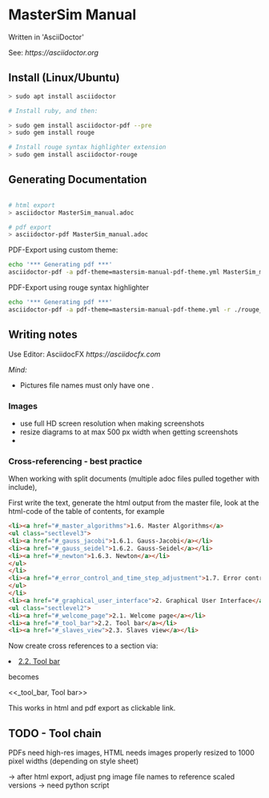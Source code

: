 # MasterSim Manual

Written in 'AsciiDoctor'

See: _https://asciidoctor.org_

## Install (Linux/Ubuntu)

```bash
> sudo apt install asciidoctor 

# Install ruby, and then:

> sudo gem install asciidoctor-pdf --pre
> sudo gem install rouge

# Install rouge syntax highlighter extension
> sudo gem install asciidoctor-rouge
```

## Generating Documentation

```bash

# html export
> asciidoctor MasterSim_manual.adoc

# pdf export
> asciidoctor-pdf MasterSim_manual.adoc
```

PDF-Export using custom theme:

```bash
echo '*** Generating pdf ***'
asciidoctor-pdf -a pdf-theme=mastersim-manual-pdf-theme.yml MasterSim_manual.adoc
```

PDF-Export using rouge syntax highlighter

```bash
echo '*** Generating pdf ***'
asciidoctor-pdf -a pdf-theme=mastersim-manual-pdf-theme.yml -r ./rouge_theme.rb MasterSim_manual.adoc
```


## Writing notes

Use Editor: AsciidocFX _https://asciidocfx.com_

*Mind:*

- Pictures file names must only have one .


### Images

- use full HD screen resolution when making screenshots
- resize diagrams to at max 500 px width when getting screenshots
- 



### Cross-referencing - best practice

When working with split documents (multiple adoc files pulled together with include),

First write the text, generate the html output from the master file, look at the html-code of the table of contents, for example

```html
<li><a href="#_master_algorithms">1.6. Master Algorithms</a>
<ul class="sectlevel3">
<li><a href="#_gauss_jacobi">1.6.1. Gauss-Jacobi</a></li>
<li><a href="#_gauss_seidel">1.6.2. Gauss-Seidel</a></li>
<li><a href="#_newton">1.6.3. Newton</a></li>
</ul>
</li>
<li><a href="#_error_control_and_time_step_adjustment">1.7. Error control and time step adjustment</a></li>
</ul>
</li>
<li><a href="#_graphical_user_interface">2. Graphical User Interface</a>
<ul class="sectlevel2">
<li><a href="#_welcome_page">2.1. Welcome page</a></li>
<li><a href="#_tool_bar">2.2. Tool bar</a></li>
<li><a href="#_slaves_view">2.3. Slaves view</a></li>
```

Now create cross references to a section via:

  <li><a href="#_tool_bar">2.2. Tool bar</a></li>

becomes

  <<_tool_bar, Tool bar>>

This works in html and pdf export as clickable link.


## TODO - Tool chain

PDFs need high-res images, HTML needs images
properly resized to 1000 pixel widths (depending on style sheet)

-> after html export, adjust png image file names to reference
   scaled versions -> need python script



